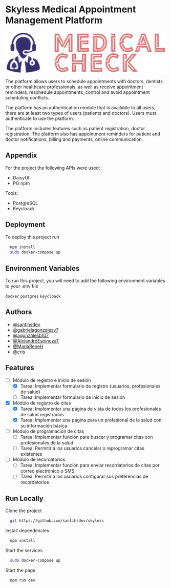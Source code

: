 # Skyless Medical Appointment Management Platform
![Logo](src/lib/images/MedicalCheckLogo.png)

The platform allows users to schedule appointments with doctors, dentists or other healthcare professionals, as well as receive appointment reminders, reschedule appointments, control and avoid appointment scheduling conflicts.

The platform has an authentication module that is available to all users, there are at least two types of users (patients and doctors). Users must authenticate to use the platform.

The platform includes features such as patient registration, doctor registration. The platform also has appointment reminders for patient and doctor notifications, billing and payments, online communication.

## Appendix

For the project the following APIs were used:
 - DaisyUI
 - PG npm

Tools:

 - PostgreSQL
 - Keycloack

## Deployment

To deploy this project run

```bash
  npm install
  sudo docker-compose up 
```

## Environment Variables

To run this project, you will need to add the following environment variables to your .env file

`docker`
`postgres`
`keycloack`


## Authors

- [@santihsdev](https://github.com/santihsdev)
- [@gabrielagonzalesv7](https://github.com/gabrielagonzalesv7)
- [@agonzalesb107](https://github.com/agonzalesb107)
- [@AlejandroEspinozaT](https://github.com/AlejandroEspinozaT)
- [@MariaReneH](https://github.com/MariaReneH)
- [@cris]()



##  Features

- [ ] Módulo de registro e inicio de sesión
    - [x] Tarea: Implementar formulario de registro (usuarios, profesionales de salud)
    - [ ] Tarea: Implementar formulario de inicio de sesión
- [x]  Módulo de registro de citas
    - [x] Tarea: Implementar una página de vista de todos los profesionales de salud registrados
    - [x] Tarea: Implementar  una  página  para  un  profesional  de  la  salud  con  su  información  básica
- [ ]  Módulo de programación de citas
    - [ ]  Tarea: Implementar función para buscar y programar citas con profesionales de la salud
    - [ ]  Tarea: Permitir a los usuarios cancelar o reprogramar citas existentes
- [ ] Módulo de recordatorios
    - [ ] Tarea: Implementar función para enviar recordatorios de citas por correo electrónico o SMS
    - [ ] Tarea: Permitir a los usuarios configurar sus preferencias de recordatorios

## Run Locally

Clone the project

```bash
  git https://github.com/santihsdev/skyless
```



Install dependencies

```bash
  npm install
```
Start the services

```bash
  sudo docker-compose up
```
Start the page

```bash
  npm run dev
```

